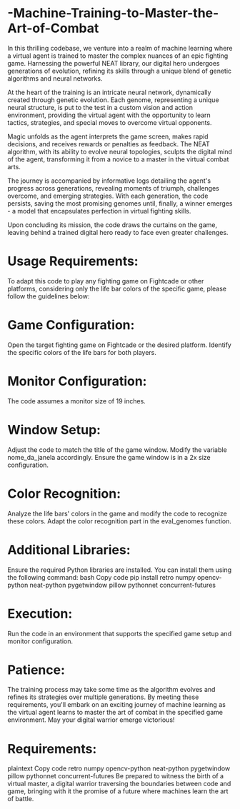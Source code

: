 # -Machine-Training-to-Master-the-Art-of-Combat

In this thrilling codebase, we venture into a realm of machine learning where a virtual agent is trained to master the complex nuances of an epic fighting game. Harnessing the powerful NEAT library, our digital hero undergoes generations of evolution, refining its skills through a unique blend of genetic algorithms and neural networks.

At the heart of the training is an intricate neural network, dynamically created through genetic evolution. Each genome, representing a unique neural structure, is put to the test in a custom vision and action environment, providing the virtual agent with the opportunity to learn tactics, strategies, and special moves to overcome virtual opponents.

Magic unfolds as the agent interprets the game screen, makes rapid decisions, and receives rewards or penalties as feedback. The NEAT algorithm, with its ability to evolve neural topologies, sculpts the digital mind of the agent, transforming it from a novice to a master in the virtual combat arts.

The journey is accompanied by informative logs detailing the agent's progress across generations, revealing moments of triumph, challenges overcome, and emerging strategies. With each generation, the code persists, saving the most promising genomes until, finally, a winner emerges - a model that encapsulates perfection in virtual fighting skills.

Upon concluding its mission, the code draws the curtains on the game, leaving behind a trained digital hero ready to face even greater challenges.


# Usage Requirements:
To adapt this code to play any fighting game on Fightcade or other platforms, considering only the life bar colors of the specific game, please follow the guidelines below:

# Game Configuration:
Open the target fighting game on Fightcade or the desired platform.
Identify the specific colors of the life bars for both players.

# Monitor Configuration:
The code assumes a monitor size of 19 inches.

# Window Setup:
Adjust the code to match the title of the game window. Modify the variable nome_da_janela accordingly.
Ensure the game window is in a 2x size configuration.

# Color Recognition:
Analyze the life bars' colors in the game and modify the code to recognize these colors. Adapt the color recognition part in the eval_genomes function.

# Additional Libraries:
Ensure the required Python libraries are installed. You can install them using the following command:
bash
Copy code
pip install retro numpy opencv-python neat-python pygetwindow pillow pythonnet concurrent-futures
# Execution:
Run the code in an environment that supports the specified game setup and monitor configuration.

# Patience:
The training process may take some time as the algorithm evolves and refines its strategies over multiple generations.
By meeting these requirements, you'll embark on an exciting journey of machine learning as the virtual agent learns to master the art of combat in the specified game environment. May your digital warrior emerge victorious!

# Requirements:
plaintext
Copy code
retro
numpy
opencv-python
neat-python
pygetwindow
pillow
pythonnet
concurrent-futures
Be prepared to witness the birth of a virtual master, a digital warrior traversing the boundaries between code and game, bringing with it the promise of a future where machines learn the art of battle.
